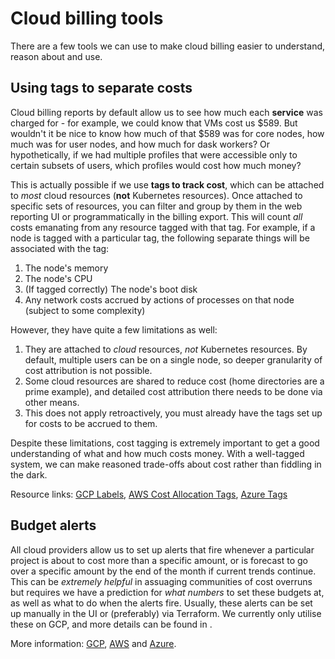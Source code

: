 # Cloud billing tools

There are a few tools we can use to make cloud billing easier to understand,
reason about and use.

## Using tags to separate costs

Cloud billing reports by default allow us to see how much each **service**
was charged for - for example, we could know that VMs cost us $589.
But wouldn't it be nice to know how much of that $589 was for core nodes,
how much was for user nodes, and how much for dask workers? Or
hypothetically, if we had multiple profiles that were accessible only to
certain subsets of users, which profiles would cost how much money?

This is actually possible if we use **tags to track cost**, which can be attached
to *most* cloud resources (**not** Kubernetes resources). Once attached
to specific sets of resources, you can filter and group by them in the
web reporting UI or programmatically in the billing export. This will
count *all* costs emanating from any resource tagged with that tag. For
example, if a node is tagged with a particular tag, the following separate
things will be associated with the tag:

1. The node's memory
2. The node's CPU
3. (If tagged correctly) The node's boot disk
4. Any network costs accrued by actions of processes on that node (subject
   to some complexity)

However, they have quite a few limitations as well:

1. They are attached to *cloud* resources, *not* Kubernetes resources. By
   default, multiple users can be on a single node, so deeper granularity
   of cost attribution is not possible.
2. Some cloud resources are shared to reduce cost (home directories are a
   prime example), and detailed cost attribution there needs to be done
   via other means.
3. This does not apply retroactively, you must already have the tags set up
   for costs to be accrued to them.

Despite these limitations, cost tagging is extremely important to get a good
understanding of what and how much costs money. With a well-tagged system, we
can make reasoned trade-offs about cost rather than fiddling in the dark.

Resource links: [GCP Labels](https://cloud.google.com/compute/docs/labeling-resources), [AWS Cost Allocation Tags](https://docs.aws.amazon.com/awsaccountbilling/latest/aboutv2/cost-alloc-tags.html), [Azure Tags](https://learn.microsoft.com/en-us/azure/cost-management-billing/costs/enable-tag-inheritance)

## Budget alerts

All cloud providers allow us to set up alerts that fire whenever a particular
project is about to cost more than a specific amount, or is forecast to go over a specific amount by the end of the month if current trends continue.
This can be *extremely helpful* in assuaging communities of cost overruns
but requires we have a prediction for *what numbers* to set these budgets at,
as well as what to do when the alerts fire. Usually, these alerts can be
set up manually in the UI or (preferably) via Terraform. We currently only
utilise these on GCP, and more details can be found in [](topic:billing:budget-alerts).

More information: [GCP](https://cloud.google.com/billing/docs/how-to/budgets), [AWS](https://aws.amazon.com/aws-cost-management/aws-budgets/)
and [Azure](https://learn.microsoft.com/en-us/azure/cost-management-billing/costs/cost-mgt-alerts-monitor-usage-spending).